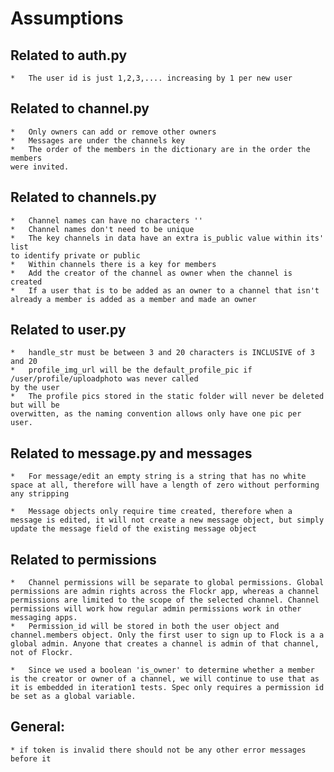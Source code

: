 # Assumptions

## Related to auth.py
    *   The user id is just 1,2,3,.... increasing by 1 per new user

## Related to channel.py
    *   Only owners can add or remove other owners
    *   Messages are under the channels key
    *   The order of the members in the dictionary are in the order the members 
    were invited.

## Related to channels.py
    *   Channel names can have no characters ''
    *   Channel names don't need to be unique
    *   The key channels in data have an extra is_public value within its' list
    to identify private or public
    *   Within channels there is a key for members
    *   Add the creator of the channel as owner when the channel is created
    *   If a user that is to be added as an owner to a channel that isn't already a member is added as a member and made an owner

## Related to user.py
    *   handle_str must be between 3 and 20 characters is INCLUSIVE of 3 and 20
    *   profile_img_url will be the default_profile_pic if /user/profile/uploadphoto was never called
    by the user
    *   The profile pics stored in the static folder will never be deleted but will be
    overwitten, as the naming convention allows only have one pic per user.

## Related to message.py and messages
    *   For message/edit an empty string is a string that has no white space at all, therefore will have a length of zero without performing any stripping

    *   Message objects only require time created, therefore when a message is edited, it will not create a new message object, but simply update the message field of the existing message object

## Related to permissions
    *   Channel permissions will be separate to global permissions. Global permissions are admin rights across the Flockr app, whereas a channel permissions are limited to the scope of the selected channel. Channel permissions will work how regular admin permissions work in other messaging apps. 
    *   Permission_id will be stored in both the user object and channel.members object. Only the first user to sign up to Flock is a a global admin. Anyone that creates a channel is admin of that channel, not of Flockr.

    *   Since we used a boolean 'is_owner' to determine whether a member is the creator or owner of a channel, we will continue to use that as it is embedded in iteration1 tests. Spec only requires a permission id be set as a global variable.

## General:
    * if token is invalid there should not be any other error messages before it

    